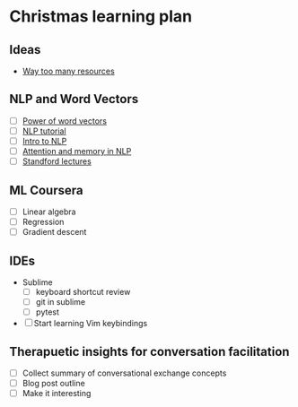 # Christmas learning plan

## Ideas
- [Way too many resources](https://unsupervisedmethods.com/over-150-of-the-best-machine-learning-nlp-and-python-tutorials-ive-found-ffce2939bd78)

## NLP and Word Vectors
- ☐ [Power of word vectors](https://blog.acolyer.org/2016/04/21/the-amazing-power-of-word-vectors/)
- ☐ [NLP tutorial](http://www.vikparuchuri.com/blog/natural-language-processing-tutorial/)
- ☐ [Intro to NLP](https://blog.algorithmia.com/introduction-natural-language-processing-nlp/)
- ☐ [Attention and memory in NLP](http://www.wildml.com/2016/01/attention-and-memory-in-deep-learning-and-nlp/)
- ☐ [Standford lectures](https://www.youtube.com/playlist?list=PL3FW7Lu3i5Jsnh1rnUwq_TcylNr7EkRe6)

## ML Coursera
- ☐ Linear algebra
- ☐ Regression
- ☐ Gradient descent

## IDEs
- Sublime 
    + ☐ keyboard shortcut review
    + ☐ git in sublime
    + ☐ pytest
- ☐ Start learning Vim keybindings

## Therapuetic insights for conversation facilitation
- ☐ Collect summary of conversational exchange concepts
- ☐ Blog post outline
- ☐ Make it interesting
